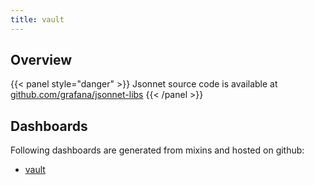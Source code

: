 ```yaml
---
title: vault
---
```


## Overview



{{< panel style="danger" >}}
Jsonnet source code is available at [github.com/grafana/jsonnet-libs](https://github.com/grafana/jsonnet-libs/tree/master/vault-mixin)
{{< /panel >}}

## Dashboards
Following dashboards are generated from mixins and hosted on github:


- [vault](https://github.com/monitoring-mixins/website/blob/master/assets/vault/dashboards/vault.json)
